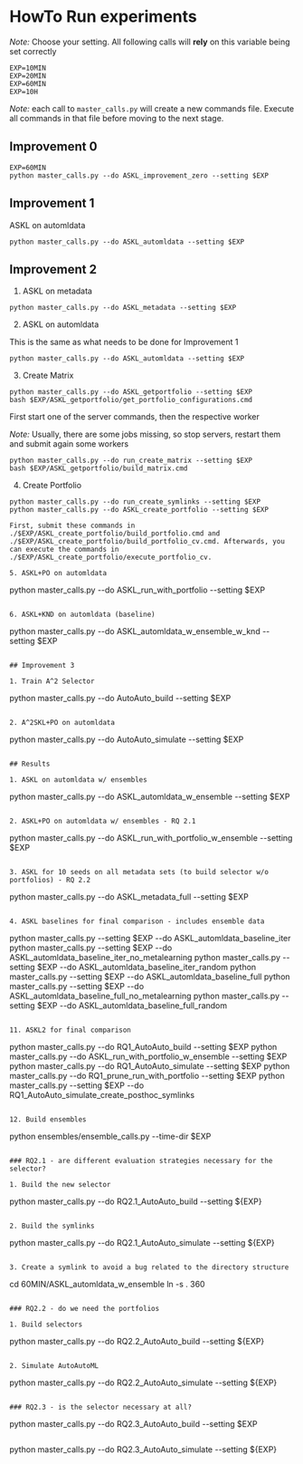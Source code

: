 # HowTo Run experiments

*Note:* Choose your setting. All following calls will **rely** on this variable being set correctly 
```
EXP=10MIN
EXP=20MIN
EXP=60MIN
EXP=10H
```

*Note:* each call to `master_calls.py` will create a new commands file. Execute all commands in that
file before moving to the next stage.

## Improvement 0
```
EXP=60MIN
python master_calls.py --do ASKL_improvement_zero --setting $EXP
```

## Improvement 1

ASKL on automldata

```
python master_calls.py --do ASKL_automldata --setting $EXP
```

## Improvement 2

1. ASKL on metadata
```
python master_calls.py --do ASKL_metadata --setting $EXP
```

2. ASKL on automldata

This is the same as what needs to be done for Improvement 1

```
python master_calls.py --do ASKL_automldata --setting $EXP
```

3. Create Matrix
```
python master_calls.py --do ASKL_getportfolio --setting $EXP
bash $EXP/ASKL_getportfolio/get_portfolio_configurations.cmd
```
First start one of the server commands, then the respective worker

*Note:* Usually, there are some jobs missing, so stop servers, restart them and submit again some workers

```
python master_calls.py --do run_create_matrix --setting $EXP
bash $EXP/ASKL_getportfolio/build_matrix.cmd
```

4. Create Portfolio
```
python master_calls.py --do run_create_symlinks --setting $EXP
python master_calls.py --do ASKL_create_portfolio --setting $EXP

First, submit these commands in ./$EXP/ASKL_create_portfolio/build_portfolio.cmd and ./$EXP/ASKL_create_portfolio/build_portfolio_cv.cmd. Afterwards, you can execute the commands in ./$EXP/ASKL_create_portfolio/execute_portfolio_cv.

5. ASKL+PO on automldata

```
python master_calls.py --do ASKL_run_with_portfolio  --setting $EXP
```

6. ASKL+KND on automldata (baseline)

```
python master_calls.py --do ASKL_automldata_w_ensemble_w_knd --setting $EXP

```

## Improvement 3

1. Train A^2 Selector

```
python master_calls.py --do AutoAuto_build  --setting $EXP
```

2. A^2SKL+PO on automldata

```
python master_calls.py --do AutoAuto_simulate  --setting $EXP
```

## Results

1. ASKL on automldata w/ ensembles
```
python master_calls.py --do ASKL_automldata_w_ensemble --setting $EXP
```

2. ASKL+PO on automldata w/ ensembles - RQ 2.1

```
python master_calls.py --do ASKL_run_with_portfolio_w_ensemble  --setting $EXP
```

3. ASKL for 10 seeds on all metadata sets (to build selector w/o portfolios) - RQ 2.2
```
python master_calls.py --do ASKL_metadata_full --setting $EXP
```

4. ASKL baselines for final comparison - includes ensemble data
```
python master_calls.py --setting $EXP --do ASKL_automldata_baseline_iter
python master_calls.py --setting $EXP --do ASKL_automldata_baseline_iter_no_metalearning
python master_calls.py --setting $EXP --do ASKL_automldata_baseline_iter_random
python master_calls.py --setting $EXP --do ASKL_automldata_baseline_full
python master_calls.py --setting $EXP --do ASKL_automldata_baseline_full_no_metalearning
python master_calls.py --setting $EXP --do ASKL_automldata_baseline_full_random
```

11. ASKL2 for final comparison

```
python master_calls.py --do RQ1_AutoAuto_build  --setting $EXP
python master_calls.py --do ASKL_run_with_portfolio_w_ensemble  --setting $EXP
python master_calls.py --do RQ1_AutoAuto_simulate  --setting $EXP
python master_calls.py --do RQ1_prune_run_with_portfolio  --setting $EXP
python master_calls.py --setting $EXP --do RQ1_AutoAuto_simulate_create_posthoc_symlinks
```

12. Build ensembles

```
python ensembles/ensemble_calls.py --time-dir $EXP
```

### RQ2.1 - are different evaluation strategies necessary for the selector?

1. Build the new selector
```
python master_calls.py --do RQ2.1_AutoAuto_build --setting ${EXP}
```

2. Build the symlinks
```
python master_calls.py --do RQ2.1_AutoAuto_simulate --setting ${EXP}
```

3. Create a symlink to avoid a bug related to the directory structure
```
cd 60MIN/ASKL_automldata_w_ensemble
ln -s . 360
```

### RQ2.2 - do we need the portfolios

1. Build selectors
```
python master_calls.py --do RQ2.2_AutoAuto_build --setting ${EXP}
```

2. Simulate AutoAutoML
```
python master_calls.py --do RQ2.2_AutoAuto_simulate --setting ${EXP}
```

### RQ2.3 - is the selector necessary at all?

```
python master_calls.py --do RQ2.3_AutoAuto_build --setting $EXP
```

```
python master_calls.py --do RQ2.3_AutoAuto_simulate --setting ${EXP}
```
